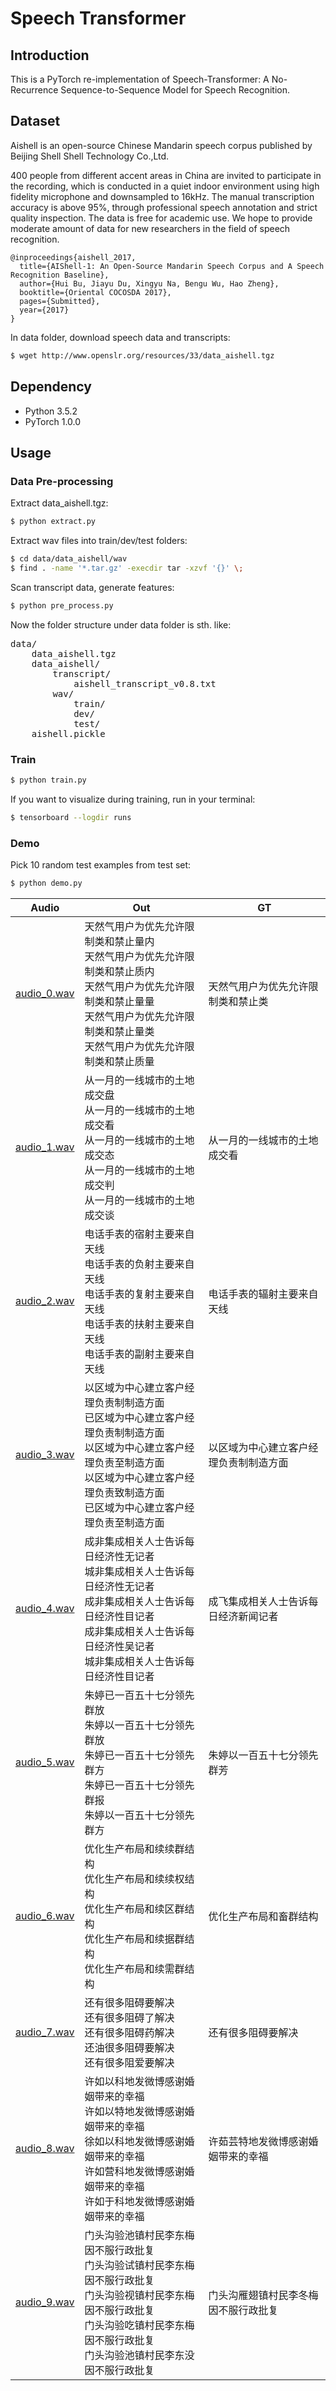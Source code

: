 # Speech Transformer

## Introduction

This is a PyTorch re-implementation of Speech-Transformer: A No-Recurrence Sequence-to-Sequence Model for Speech Recognition.

## Dataset

Aishell is an open-source Chinese Mandarin speech corpus published by Beijing Shell Shell Technology Co.,Ltd.

400 people from different accent areas in China are invited to participate in the recording, which is conducted in a quiet indoor environment using high fidelity microphone and downsampled to 16kHz. The manual transcription accuracy is above 95%, through professional speech annotation and strict quality inspection. The data is free for academic use. We hope to provide moderate amount of data for new researchers in the field of speech recognition.
```
@inproceedings{aishell_2017,
  title={AIShell-1: An Open-Source Mandarin Speech Corpus and A Speech Recognition Baseline},
  author={Hui Bu, Jiayu Du, Xingyu Na, Bengu Wu, Hao Zheng},
  booktitle={Oriental COCOSDA 2017},
  pages={Submitted},
  year={2017}
}
```
In data folder, download speech data and transcripts:

```bash
$ wget http://www.openslr.org/resources/33/data_aishell.tgz
```

## Dependency

- Python 3.5.2
- PyTorch 1.0.0

## Usage
### Data Pre-processing
Extract data_aishell.tgz:
```bash
$ python extract.py
```

Extract wav files into train/dev/test folders:
```bash
$ cd data/data_aishell/wav
$ find . -name '*.tar.gz' -execdir tar -xzvf '{}' \;
```

Scan transcript data, generate features:
```bash
$ python pre_process.py
```

Now the folder structure under data folder is sth. like:
<pre>
data/
    data_aishell.tgz
    data_aishell/
        transcript/
            aishell_transcript_v0.8.txt
        wav/
            train/
            dev/
            test/
    aishell.pickle
</pre>

### Train
```bash
$ python train.py
```

If you want to visualize during training, run in your terminal:
```bash
$ tensorboard --logdir runs
```

### Demo
Pick 10 random test examples from test set:
```bash
$ python demo.py
```
|Audio|Out|GT|
|---|---|---|
|[audio_0.wav](https://github.com/foamliu/Speech-Transformer/raw/master/audios/audio_0.wav)|天然气用户为优先允许限制类和禁止量内<br>天然气用户为优先允许限制类和禁止质内<br>天然气用户为优先允许限制类和禁止量量<br>天然气用户为优先允许限制类和禁止量类<br>天然气用户为优先允许限制类和禁止质量|天然气用户为优先允许限制类和禁止类|
|[audio_1.wav](https://github.com/foamliu/Speech-Transformer/raw/master/audios/audio_1.wav)|从一月的一线城市的土地成交盘<br>从一月的一线城市的土地成交看<br>从一月的一线城市的土地成交态<br>从一月的一线城市的土地成交判<br>从一月的一线城市的土地成交谈|从一月的一线城市的土地成交看|
|[audio_2.wav](https://github.com/foamliu/Speech-Transformer/raw/master/audios/audio_2.wav)|电话手表的宿射主要来自天线<br>电话手表的负射主要来自天线<br>电话手表的复射主要来自天线<br>电话手表的扶射主要来自天线<br>电话手表的副射主要来自天线|电话手表的辐射主要来自天线|
|[audio_3.wav](https://github.com/foamliu/Speech-Transformer/raw/master/audios/audio_3.wav)|以区域为中心建立客户经理负责制制造方面<br>已区域为中心建立客户经理负责制制造方面<br>以区域为中心建立客户经理负责至制造方面<br>以区域为中心建立客户经理负责致制造方面<br>已区域为中心建立客户经理负责至制造方面|以区域为中心建立客户经理负责制制造方面|
|[audio_4.wav](https://github.com/foamliu/Speech-Transformer/raw/master/audios/audio_4.wav)|成非集成相关人士告诉每日经济性无记者<br>城非集成相关人士告诉每日经济性无记者<br>成非集成相关人士告诉每日经济性目记者<br>成非集成相关人士告诉每日经济性吴记者<br>城非集成相关人士告诉每日经济性目记者|成飞集成相关人士告诉每日经济新闻记者|
|[audio_5.wav](https://github.com/foamliu/Speech-Transformer/raw/master/audios/audio_5.wav)|朱婷已一百五十七分领先群放<br>朱婷以一百五十七分领先群放<br>朱婷已一百五十七分领先群方<br>朱婷已一百五十七分领先群报<br>朱婷以一百五十七分领先群方|朱婷以一百五十七分领先群芳|
|[audio_6.wav](https://github.com/foamliu/Speech-Transformer/raw/master/audios/audio_6.wav)|优化生产布局和续续群结构<br>优化生产布局和续续权结构<br>优化生产布局和续区群结构<br>优化生产布局和续据群结构<br>优化生产布局和续需群结构|优化生产布局和畜群结构|
|[audio_7.wav](https://github.com/foamliu/Speech-Transformer/raw/master/audios/audio_7.wav)|还有很多阻碍要解决<br>还有很多阻碍了解决<br>还有很多阻碍药解决<br>还油很多阻碍要解决<br>还有很多阻爱要解决|还有很多阻碍要解决|
|[audio_8.wav](https://github.com/foamliu/Speech-Transformer/raw/master/audios/audio_8.wav)|许如以科地发微博感谢婚姻带来的幸福<br>许如以特地发微博感谢婚姻带来的幸福<br>徐如以科地发微博感谢婚姻带来的幸福<br>许如营科地发微博感谢婚姻带来的幸福<br>许如于科地发微博感谢婚姻带来的幸福|许茹芸特地发微博感谢婚姻带来的幸福|
|[audio_9.wav](https://github.com/foamliu/Speech-Transformer/raw/master/audios/audio_9.wav)|门头沟验池镇村民李东梅因不服行政批复<br>门头沟验试镇村民李东梅因不服行政批复<br>门头沟验视镇村民李东梅因不服行政批复<br>门头沟验吃镇村民李东梅因不服行政批复<br>门头沟验池镇村民李东没因不服行政批复|门头沟雁翅镇村民李冬梅因不服行政批复|